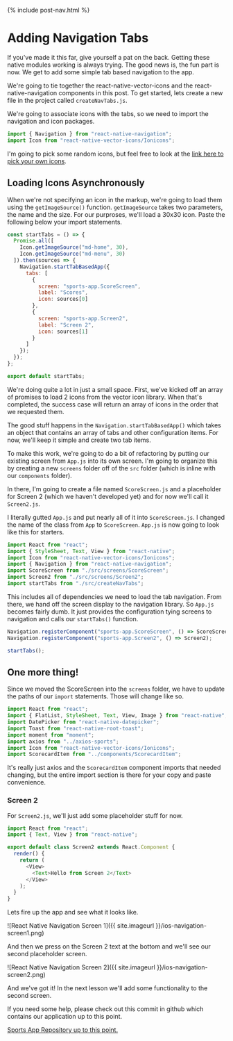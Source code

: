 {% include post-nav.html %}

# Adding Navigation Tabs

If you've made it this far, give yourself a pat on the back. Getting these native modules working is always trying. The good news is, the fun part is now. We get to add some simple tab based navigation to the app.

We're going to tie together the react-native-vector-icons and the react-native-navigation components in this post. To get started, lets create a new file in the project called `createNavTabs.js`.

We're going to associate icons with the tabs, so we need to import the navigation and icon packages.

```javascript
import { Navigation } from "react-native-navigation";
import Icon from "react-native-vector-icons/Ionicons";
```

I'm going to pick some random icons, but feel free to look at the <a href="https://ionicframework.com/docs/ionicons/" target="_blank">link here to pick your own icons</a>.

## Loading Icons Asynchronously

When we're not specifying an icon in the markup, we're going to load them using the `getImageSource()` function. `getImageSource` takes two parameters, the name and the size. For our purproses, we'll load a 30x30 icon. Paste the following below your import statements.

```javascript
const startTabs = () => {
  Promise.all([
    Icon.getImageSource("md-home", 30),
    Icon.getImageSource("md-menu", 30)
  ]).then(sources => {
    Navigation.startTabBasedApp({
      tabs: [
        {
          screen: "sports-app.ScoreScreen",
          label: "Scores",
          icon: sources[0]
        },
        {
          screen: "sports-app.Screen2",
          label: "Screen 2",
          icon: sources[1]
        }
      ]
    });
  });
};

export default startTabs;
```

We're doing quite a lot in just a small space. First, we've kicked off an array of promises to load 2 icons from the vector icon library. When that's completed, the success case will return an array of icons in the order that we requested them.

The good stuff happens in the `Navigation.startTabBasedApp()` which takes an object that contains an array of tabs and other configuration items. For now, we'll keep it simple and create two tab items.

To make this work, we're going to do a bit of refactoring by putting our existing screen from `App.js` into its own screen. I'm going to organize this by creating a new `screens` folder off of the `src` folder (which is inline with our `components` folder).

In there, I'm going to create a file named `ScoreScreen.js` and a placeholder for Screen 2 (which we haven't developed yet) and for now we'll call it `Screen2.js`.

I literally gutted `App.js` and put nearly all of it into `ScoreScreen.js`. I changed the name of the class from `App` to `ScoreScreen`. `App.js` is now going to look like this for starters.

```javascript
import React from "react";
import { StyleSheet, Text, View } from "react-native";
import Icon from "react-native-vector-icons/Ionicons";
import { Navigation } from "react-native-navigation";
import ScoreScreen from "./src/screens/ScoreScreen";
import Screen2 from "./src/screens/Screen2";
import startTabs from "./src/createNavTabs";
```

This includes all of dependencies we need to load the tab navigation. From there, we hand off the screen display to the navigation library. So `App.js` becomes fairly dumb. It just provides the configuration tying screens to navigation and calls our `startTabs()` function.

```javascript
Navigation.registerComponent("sports-app.ScoreScreen", () => ScoreScreen);
Navigation.registerComponent("sports-app.Screen2", () => Screen2);

startTabs();
```

## One more thing!

Since we moved the ScoreScreen into the `screens` folder, we have to update the paths of our `import` statements. Those will change like so.

```javascript
import React from "react";
import { FlatList, StyleSheet, Text, View, Image } from "react-native";
import DatePicker from "react-native-datepicker";
import Toast from "react-native-root-toast";
import moment from "moment";
import axios from "../axios-sports";
import Icon from "react-native-vector-icons/Ionicons";
import ScorecardItem from "../components/ScorecardItem";
```

It's really just axios and the `ScorecardItem` component imports that needed changing, but the entire import section is there for your copy and paste convenience.

### Screen 2

For `Screen2.js`, we'll just add some placeholder stuff for now.

```javascript
import React from "react";
import { Text, View } from "react-native";

export default class Screen2 extends React.Component {
  render() {
    return (
      <View>
        <Text>Hello from Screen 2</Text>
      </View>
    );
  }
}
```

Lets fire up the app and see what it looks like.

![React Native Navigation Screen 1]({{ site.imageurl }}/ios-navigation-screen1.png)

And then we press on the Screen 2 text at the bottom and we'll see our second placeholder screen.

![React Native Navigation Screen 2]({{ site.imageurl }}/ios-navigation-screen2.png)

And we've got it! In the next lesson we'll add some functionality to the second screen.

If you need some help, please check out this commit in github which contains our application up to this point.

<a href="https://github.com/bbuchanan/react-native-sports-app/tree/2f77bb8a2d0c953541299017a2c7a689545b1c9d" target="_blank">Sports App Repository up to this point.</a>
